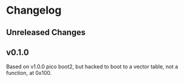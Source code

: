 # Changelog

## Unreleased Changes

## v0.1.0

Based on v1.0.0 pico boot2, but hacked to boot to a vector table, not a function, at 0x100.


